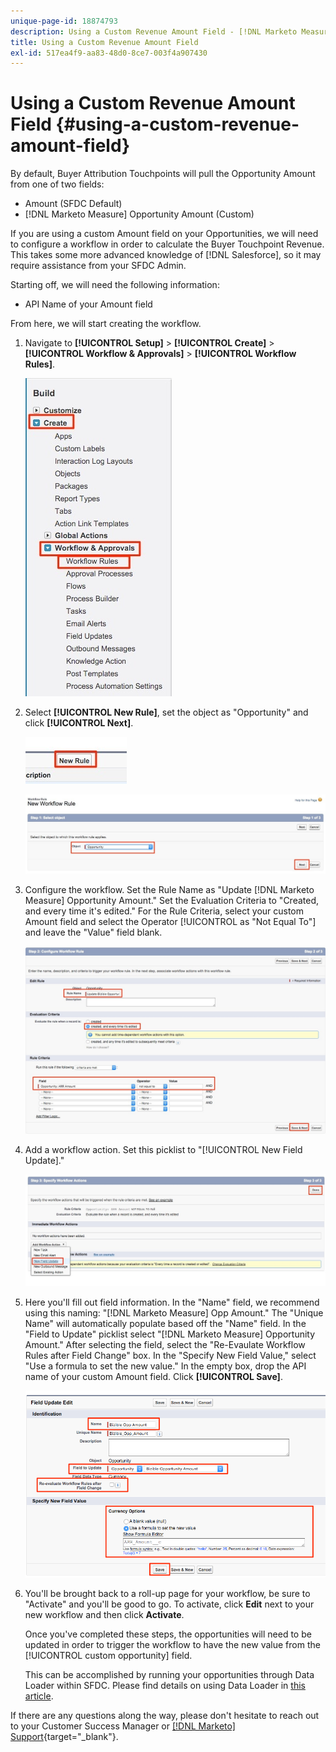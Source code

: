 ```yaml
---
unique-page-id: 18874793
description: Using a Custom Revenue Amount Field - [!DNL Marketo Measure] - Product Documentation
title: Using a Custom Revenue Amount Field
exl-id: 517ea4f9-aa83-48d0-8ce7-003f4a907430
---
```

# Using a Custom Revenue Amount Field {#using-a-custom-revenue-amount-field}

By default, Buyer Attribution Touchpoints will pull the Opportunity Amount from one of two fields:

* Amount (SFDC Default)
* [!DNL Marketo Measure] Opportunity Amount (Custom)

If you are using a custom Amount field on your Opportunities, we will need to configure a workflow in order to calculate the Buyer Touchpoint Revenue. This takes some more advanced knowledge of [!DNL Salesforce], so it may require assistance from your SFDC Admin.

Starting off, we will need the following information:

* API Name of your Amount field

From here, we will start creating the workflow.

1. Navigate to **[!UICONTROL Setup]** > **[!UICONTROL Create]** > **[!UICONTROL Workflow & Approvals]** > **[!UICONTROL Workflow Rules]**.

   ![](assets/1.jpg)

1. Select **[!UICONTROL New Rule]**, set the object as "Opportunity" and click **[!UICONTROL Next]**.

   ![](assets/2.jpg)

   ![](assets/3.jpg)

1. Configure the workflow. Set the Rule Name as "Update [!DNL Marketo Measure] Opportunity Amount." Set the Evaluation Criteria to "Created, and every time it's edited." For the Rule Criteria, select your custom Amount field and select the Operator [!UICONTROL as "Not Equal To"] and leave the "Value" field blank.

   ![](assets/4.jpg)

1. Add a workflow action. Set this picklist to "[!UICONTROL New Field Update]."

   ![](assets/5.jpg)

1. Here you'll fill out field information. In the "Name" field, we recommend using this naming: "[!DNL Marketo Measure] Opp Amount." The "Unique Name" will automatically populate based off the "Name" field. In the "Field to Update" picklist select "[!DNL Marketo Measure] Opportunity Amount." After selecting the field, select the "Re-Evaulate Workflow Rules after Field Change" box. In the "Specify New Field Value," select "Use a formula to set the new value." In the empty box, drop the API name of your custom Amount field. Click **[!UICONTROL Save]**.

   ![](assets/6.png)

1. You'll be brought back to a roll-up page for your workflow, be sure to "Activate" and you'll be good to go. To activate, click **Edit** next to your new workflow and then click **Activate**.

   Once you've completed these steps, the opportunities will need to be updated in order to trigger the workflow to have the new value from the [!UICONTROL custom opportunity] field.

   This can be accomplished by running your opportunities through Data Loader within SFDC. Please find details on using Data Loader in [this article](/help/advanced-marketo-measure-features/custom-revenue-amount/using-data-loader-to-update-marketo-measure-custom-amount-field.md).

If there are any questions along the way, please don't hesitate to reach out to your Customer Success Manager or [[!DNL Marketo] Support](https://nation.marketo.com/t5/support/ct-p/Support){target="_blank"}.
